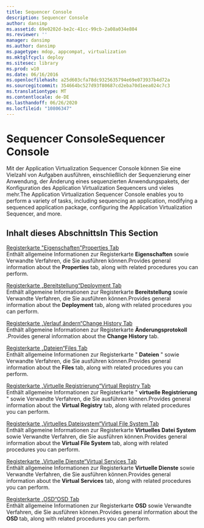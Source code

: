 ```yaml
---
title: Sequencer Console
description: Sequencer Console
author: dansimp
ms.assetid: 69e0202d-be2c-41cc-99cb-2a08a034e804
ms.reviewer: ''
manager: dansimp
ms.author: dansimp
ms.pagetype: mdop, appcompat, virtualization
ms.mktglfcycl: deploy
ms.sitesec: library
ms.prod: w10
ms.date: 06/16/2016
ms.openlocfilehash: a25d603cfa78dc9325635794e69e073937b4d72a
ms.sourcegitcommit: 354664bc527d93f80687cd2eba70d1eea024c7c3
ms.translationtype: MT
ms.contentlocale: de-DE
ms.lasthandoff: 06/26/2020
ms.locfileid: "10806347"
---
```

# <span data-ttu-id="27cb1-103">Sequencer Console</span><span class="sxs-lookup"><span data-stu-id="27cb1-103">Sequencer Console</span></span>


<span data-ttu-id="27cb1-104">Mit der Application Virtualization Sequencer Console können Sie eine Vielzahl von Aufgaben ausführen, einschließlich der Sequenzierung einer Anwendung, der Änderung eines sequenzierten Anwendungspakets, der Konfiguration des Application Virtualization Sequencers und vieles mehr.</span><span class="sxs-lookup"><span data-stu-id="27cb1-104">The Application Virtualization Sequencer Console enables you to perform a variety of tasks, including sequencing an application, modifying a sequenced application package, configuring the Application Virtualization Sequencer, and more.</span></span>

## <span data-ttu-id="27cb1-105">Inhalt dieses Abschnitts</span><span class="sxs-lookup"><span data-stu-id="27cb1-105">In This Section</span></span>


<a href="" id="properties-tab"></a>[<span data-ttu-id="27cb1-106">Registerkarte "Eigenschaften"</span><span class="sxs-lookup"><span data-stu-id="27cb1-106">Properties Tab</span></span>](properties-tab-keep.md)  
<span data-ttu-id="27cb1-107">Enthält allgemeine Informationen zur Registerkarte **Eigenschaften** sowie Verwandte Verfahren, die Sie ausführen können.</span><span class="sxs-lookup"><span data-stu-id="27cb1-107">Provides general information about the **Properties** tab, along with related procedures you can perform.</span></span>

<a href="" id="deployment-tab"></a>[<span data-ttu-id="27cb1-108">Registerkarte „Bereitstellung“</span><span class="sxs-lookup"><span data-stu-id="27cb1-108">Deployment Tab</span></span>](deployment-tab.md)  
<span data-ttu-id="27cb1-109">Enthält allgemeine Informationen zur Registerkarte **Bereitstellung** sowie Verwandte Verfahren, die Sie ausführen können.</span><span class="sxs-lookup"><span data-stu-id="27cb1-109">Provides general information about the **Deployment** tab, along with related procedures you can perform.</span></span>

<a href="" id="change-history-tab"></a>[<span data-ttu-id="27cb1-110">Registerkarte „Verlauf ändern“</span><span class="sxs-lookup"><span data-stu-id="27cb1-110">Change History Tab</span></span>](change-history-tab-keep.md)  
<span data-ttu-id="27cb1-111">Enthält allgemeine Informationen zur Registerkarte **Änderungsprotokoll** .</span><span class="sxs-lookup"><span data-stu-id="27cb1-111">Provides general information about the **Change History** tab.</span></span>

<a href="" id="files-tab"></a>[<span data-ttu-id="27cb1-112">Registerkarte „Dateien“</span><span class="sxs-lookup"><span data-stu-id="27cb1-112">Files Tab</span></span>](files-tab-keep.md)  
<span data-ttu-id="27cb1-113">Enthält allgemeine Informationen zur Registerkarte " **Dateien** " sowie Verwandte Verfahren, die Sie ausführen können.</span><span class="sxs-lookup"><span data-stu-id="27cb1-113">Provides general information about the **Files** tab, along with related procedures you can perform.</span></span>

<a href="" id="virtual-registry-tab"></a>[<span data-ttu-id="27cb1-114">Registerkarte „Virtuelle Registrierung“</span><span class="sxs-lookup"><span data-stu-id="27cb1-114">Virtual Registry Tab</span></span>](virtual-registry-tab-keep.md)  
<span data-ttu-id="27cb1-115">Enthält allgemeine Informationen zur Registerkarte " **virtuelle Registrierung** " sowie Verwandte Verfahren, die Sie ausführen können.</span><span class="sxs-lookup"><span data-stu-id="27cb1-115">Provides general information about the **Virtual Registry** tab, along with related procedures you can perform.</span></span>

<a href="" id="virtual-file-system-tab"></a>[<span data-ttu-id="27cb1-116">Registerkarte „Virtuelles Dateisystem“</span><span class="sxs-lookup"><span data-stu-id="27cb1-116">Virtual File System Tab</span></span>](virtual-file-system-tab-keep.md)  
<span data-ttu-id="27cb1-117">Enthält allgemeine Informationen zur Registerkarte **Virtuelles Datei System** sowie Verwandte Verfahren, die Sie ausführen können.</span><span class="sxs-lookup"><span data-stu-id="27cb1-117">Provides general information about the **Virtual File System** tab, along with related procedures you can perform.</span></span>

<a href="" id="virtual-services-tab"></a>[<span data-ttu-id="27cb1-118">Registerkarte „Virtuelle Dienste“</span><span class="sxs-lookup"><span data-stu-id="27cb1-118">Virtual Services Tab</span></span>](virtual-services-tab-keep.md)  
<span data-ttu-id="27cb1-119">Enthält allgemeine Informationen zur Registerkarte **Virtuelle Dienste** sowie Verwandte Verfahren, die Sie ausführen können.</span><span class="sxs-lookup"><span data-stu-id="27cb1-119">Provides general information about the **Virtual Services** tab, along with related procedures you can perform.</span></span>

<a href="" id="osd-tab"></a>[<span data-ttu-id="27cb1-120">Registerkarte „OSD“</span><span class="sxs-lookup"><span data-stu-id="27cb1-120">OSD Tab</span></span>](osd-tab-keep.md)  
<span data-ttu-id="27cb1-121">Enthält allgemeine Informationen zur Registerkarte **OSD** sowie Verwandte Verfahren, die Sie ausführen können.</span><span class="sxs-lookup"><span data-stu-id="27cb1-121">Provides general information about the **OSD** tab, along with related procedures you can perform.</span></span>

 

 





